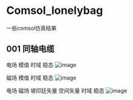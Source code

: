 # Comsol_lonelybag
一些comsol仿真结果

## 001 同轴电缆
电场 模值 时域 稳态
![image](https://github.com/lonelybag/Comsol_lonelybag/blob/master/02_results/001_Electric%20field.gif)

磁场 模值 时域 稳态
![image](https://github.com/lonelybag/Comsol_lonelybag/blob/master/02_results/001_Magnetic%20field.gif)

电场 磁场 坡印廷矢量 空间矢量 时域 稳态
![image](https://github.com/lonelybag/Comsol_lonelybag/blob/master/02_results/001_%E5%90%8C%E8%BD%B4%E7%94%B5%E7%BC%86%EF%BC%8C%E7%94%B5%E5%9C%BA%EF%BC%8C%E7%A3%81%E5%9C%BA%EF%BC%8C%E5%9D%A1%E5%8D%B0%E5%BB%B7%E7%9F%A2%E9%87%8F%EF%BC%8C1680%C2%B7950.gif)

